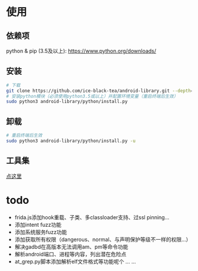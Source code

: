 # 使用

## 依赖项

python & pip (3.5及以上): https://www.python.org/downloads/

## 安装

```bash
# 下载
git clone https://github.com/ice-black-tea/android-library.git --depth=1
# 安装python模块（必须使用python3.5或以上）并配置环境变量（重启终端后生效）
sudo python3 android-library/python/install.py
```

## 卸载

```bash
# 重启终端后生效
sudo python3 android-library/python/install.py -u
```

## 工具集

[点这里](python/README.md)


# todo

* frida.js添加hook重载、子类、多classloader支持、过ssl pinning...
* 添加intent fuzz功能
* 添加系统服务fuzz功能
* 添加获取所有权限（dangerous、normal、与声明保护等级不一样的权限...）
* 解决gadbd在高版本无法调用am、pm等命令功能
* 解析android端口、进程等内容，列出潜在危险点
* at_grep.py脚本添加解析elf文件格式等功能呢个
... ...
